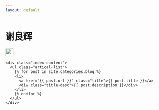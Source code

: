 ```yaml
---
layout: default
---
```


<body>
  <div class="index-wrapper">
    <div class="aside">
      <div class="info-card">
        <h1>谢良辉</h1>
        <a href="http://weibo.com/xielainghu1" target="_blank"><img src="http://www.weibo.com/favicon.ico" alt="" width="25"/></a>
        </a>
      </div>
      <div id="particles-js"></div>
    </div>

    <div class="index-content">
      <ul class="artical-list">
        {% for post in site.categories.blog %}
        <li>
          <a href="{{ post.url }}" class="title">{{ post.title }}</a>
          <div class="title-desc">{{ post.description }}</div>
        </li>
        {% endfor %}
      </ul>
    </div>
  </div>
</body>
